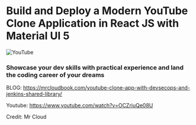 # Build and Deploy a Modern YouTube Clone Application in React JS with Material UI 5

![YouTube](https://i.ibb.co/4R5RkmW/Thumbnail-5.png)

### Showcase your dev skills with practical experience and land the coding career of your dreams

BLOG: https://mrcloudbook.com/youtube-clone-app-with-devsecops-and-jenkins-shared-library/

Youtube: https://www.youtube.com/watch?v=OCZriuQe08U

Credit: Mr Cloud
